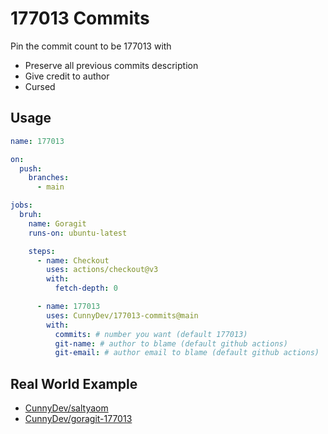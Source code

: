 # 177013 Commits

Pin the commit count to be 177013 with

- Preserve all previous commits description
- Give credit to author
- Cursed

## Usage

```yml
name: 177013

on:
  push:
    branches:
      - main

jobs:
  bruh:
    name: Goragit
    runs-on: ubuntu-latest

    steps:
      - name: Checkout
        uses: actions/checkout@v3
        with:
          fetch-depth: 0

      - name: 177013
        uses: CunnyDev/177013-commits@main
        with:
          commits: # number you want (default 177013)
          git-name: # author to blame (default github actions)
          git-email: # author email to blame (default github actions)
```

## Real World Example

- [CunnyDev/saltyaom](https://github.com/CunnyDev/saltyaom/blob/main/.github/workflows/177013.yml)
- [CunnyDev/goragit-177013](https://github.com/CunnyDev/goragit-177013)
